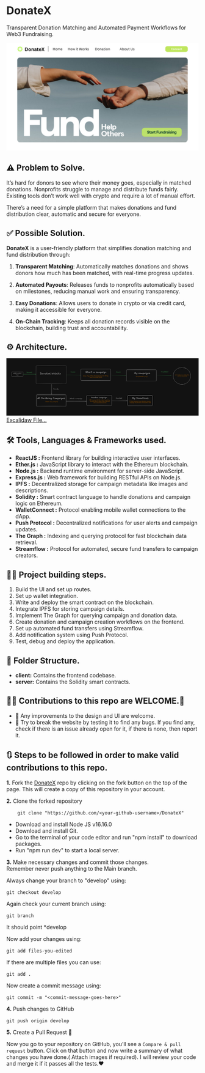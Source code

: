 # DonateX

Transparent Donation Matching and Automated Payment Workflows for Web3 Fundraising.

![DonateX-Home](./client/public/donateX-website-design/1.png)

## ⚠️ Problem to Solve. 

It’s hard for donors to see where their money goes, especially in matched donations. Nonprofits struggle to manage and distribute funds fairly. Existing tools don’t work well with crypto and require a lot of manual effort.

There’s a need for a simple platform that makes donations and fund distribution clear, automatic and secure for everyone.

## ✅ Possible Solution.

**DonateX** is a user-friendly platform that simplifies donation matching and fund distribution through:

1. **Transparent Matching**: Automatically matches donations and shows donors how much has been matched, with real-time progress updates.

2. **Automated Payouts**: Releases funds to nonprofits automatically based on milestones, reducing manual work and ensuring transparency.

3. **Easy Donations**: Allows users to donate in crypto or via credit card, making it accessible for everyone.

4. **On-Chain Tracking**: Keeps all donation records visible on the blockchain, building trust and accountability.

## ⚙️ Architecture.

![Working Architecture](./client/public/donateX-architecture/donateX-process.png)
[Excalidaw File...](https://excalidraw.com/#json=mT_EDiuyR2xpqcj42jurn,VeSfDcnxrnRsewaWReJqqw)

## 🛠 Tools, Languages & Frameworks used.

- **ReactJS :** Frontend library for building interactive user interfaces.
- **Ether.js :** JavaScript library to interact with the Ethereum blockchain.
- **Node.js :** Backend runtime environment for server-side JavaScript.
- **Express.js :** Web framework for building RESTful APIs on Node.js.
- **IPFS :** Decentralized storage for campaign metadata like images and descriptions.
- **Solidity :** Smart contract language to handle donations and campaign logic on Ethereum.
- **WalletConnect :** Protocol enabling mobile wallet connections to the dApp.
- **Push Protocol :** Decentralized notifications for user alerts and campaign updates.
- **The Graph :** Indexing and querying protocol for fast blockchain data retrieval.
- **Streamflow :** Protocol for automated, secure fund transfers to campaign creators.

## 👨‍💻 Project building steps.

1. Build the UI and set up routes.
2. Set up wallet integration.
3. Write and deploy the smart contract on the blockchain.
4. Integrate IPFS for storing campaign details.
5. Implement The Graph for querying campaign and donation data.
6. Create donation and campaign creation workflows on the frontend.
7. Set up automated fund transfers using Streamflow.
8. Add notification system using Push Protocol.
9. Test, debug and deploy the application.

## 📂 Folder Structure.

* **client:** Contains the frontend codebase.
* **server:** Contains the Solidity smart contracts.

## 🧑‍💻 Contributions to this repo are WELCOME.👋

* 🎨 Any improvements to the design and UI are welcome.
* 🔨 Try to break the website by testing it to find any bugs. If you find any, check if there is an issue already open for it, if there is none, then report it.


## 🔃 Steps to be followed in order to make valid contributions to this repo.

**1.** Fork the [DonateX](https://github.com/mrinnnmoy/DonateX) repo by clicking on the fork button on the top of the page. This will create a copy of this repository in your account.

**2.** Clone the forked repository

        git clone "https://github.com/<your-github-username>/DonateX"

* Download and install Node JS v16.16.0
* Download and install Git.
* Go to the terminal of your code editor and run "npm install" to download packages.
* Run "npm run dev" to start a local server.

**3.** Make necessary changes and commit those changes. <br />
Remember never push anything to the Main branch. <br />

Always change your branch to "develop" using:

    git checkout develop

Again check your current branch using:

    git branch

It should point \*develop

Now add your changes using:

    git add files-you-edited

If there are multiple files you can use:

    git add .

Now create a commit message using:

    git commit -m "<commit-message-goes-here>"

**4.** Push changes to GitHub

    git push origin develop

**5.** Create a Pull Request 👋<br>

Now you go to your repository on GitHub, you’ll see a `Compare & pull request` button. Click on that button and now write a summary of what changes you have done.( Attach images if required). I will review your code and merge it if it passes all the tests.❤️